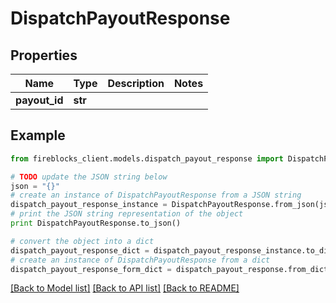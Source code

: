 # DispatchPayoutResponse


## Properties

Name | Type | Description | Notes
------------ | ------------- | ------------- | -------------
**payout_id** | **str** |  | 

## Example

```python
from fireblocks_client.models.dispatch_payout_response import DispatchPayoutResponse

# TODO update the JSON string below
json = "{}"
# create an instance of DispatchPayoutResponse from a JSON string
dispatch_payout_response_instance = DispatchPayoutResponse.from_json(json)
# print the JSON string representation of the object
print DispatchPayoutResponse.to_json()

# convert the object into a dict
dispatch_payout_response_dict = dispatch_payout_response_instance.to_dict()
# create an instance of DispatchPayoutResponse from a dict
dispatch_payout_response_form_dict = dispatch_payout_response.from_dict(dispatch_payout_response_dict)
```
[[Back to Model list]](../README.md#documentation-for-models) [[Back to API list]](../README.md#documentation-for-api-endpoints) [[Back to README]](../README.md)


